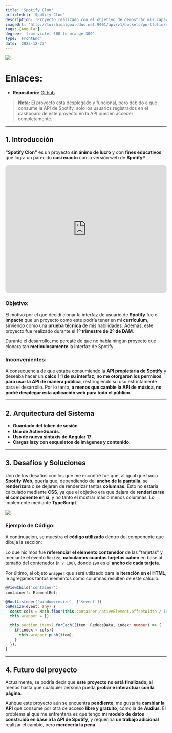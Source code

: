 ```yaml
---
title: 'Spotify Clon'
articleUrl: 'Spotify-Clon'
description: 'Proyecto realizado con el objetivo de demostrar mis capacidades avanzadas en Angular. Desarrolle unaplicación que consume la API de Spotify e intenta replicar varias de las funcionalidades de la propia Spotify de lforma mas fiel y cuidadosamente posible'
imageUrl: 'http://luishidalgoa.ddns.net:9001/api/v1/buckets/portfolio/objects/download?preview=true&prefix=posts%2FSpotify_Clon%2Fspotify_clon.png&version_id=null'
tags: [Angular]
degree: 'from-violet-500 to-orange-300'
type: 'FrontEnd'
date: '2023-12-23'
---
```


<img png src="http://luishidalgoa.ddns.net:9001/api/v1/buckets/portfolio/objects/download?preview=true&prefix=posts%2FSpotify_Clon%2Fspotify_clon.png&version_id=null">

# Enlaces:
- **Repositorio:** [Github](https://github.com/luishidalgoa/Spotify_Clon)

> **Nota:** El proyecto está desplegado y funcional, pero debido a que consume la API de Spotify, solo los usuarios registrados en el dashboard de este proyecto en la API pueden acceder completamente.

---

## 1. Introducción

**"Spotify Clon"** es un proyecto **sin ánimo de lucro** y con **fines educativos** que logra un parecido **casi exacto** con la versión web de **Spotify®**.


<iframe style="min-width: 100%;height: 400px;border-radius: 10px;" src="https://www.youtube.com/embed/xYG9SelwimE?si=su8k6m1JpYv2tAtl" title="YouTube video player" frameborder="0" allow="accelerometer; autoplay; clipboard-write; encrypted-media; gyroscope; picture-in-picture; web-share" referrerpolicy="strict-origin-when-cross-origin" allowfullscreen></iframe>

<h3 tab="1"> Objetivo:</h3>
<div tab="2">

El motivo por el que decidí clonar la interfaz de usuario de **Spotify** fue el **impacto** que un proyecto como este podría tener en mi **currículum**, sirviendo como una **prueba técnica** de mis habilidades. Además, este proyecto fue realizado durante el **1º trimestre de 2º de DAM**.

Durante el desarrollo, me percaté de que no había ningún proyecto que clonara tan **meticulosamente** la interfaz de Spotify.

</div>

<h3 tab="1">Inconvenientes:</h3>

<div tab="2">

A consecuencia de que estaba consumiendo la **API propietaria de Spotify** y deseaba hacer un **calco 1:1 de su interfaz**, **no me otorgaron los permisos para usar la API de manera pública**, restringiendo su uso estrictamente para el desarrollo. Por lo tanto, **a menos que cambie la API de música, no podré desplegar esta aplicación web para todo el público**.


</div>

---

## 2. Arquitectura del Sistema

- **Guardado del token de sesión**.
- **Uso de ActiveGuards**.
- **Uso de nueva sintaxis de Angular 17**.
- **Cargas lazy con esqueletos de imágenes y contenido**.

---

## 3. Desafíos y Soluciones

Uno de los desafíos con los que me encontré fue que, al igual que hacía **Spotify Web**, quería que, dependiendo del **ancho de la pantalla**, se **renderizara** o se dejaran de renderizar tantas **columnas**. Esto no estaría calculado mediante **CSS**, ya que el objetivo era que dejara de **renderizarse el componente en sí**, y no tanto el mostrar más o menos columnas. Lo implementé mediante **TypeScript**.


<img jpg src="http://luishidalgoa.ddns.net:9001/api/v1/buckets/portfolio/objects/download?preview=true&prefix=posts%2FSpotify_Clon%2FSectionsGift.gif&version_id=null">

<h3 tab="1"> Ejemplo de Código:</h3>
<div tab="2">

A continuación, se muestra el **código utilizado** dentro del componente que dibuja la sección:

Lo que hicimos fue **referenciar el elemento contenedor** de las "tarjetas" y, mediante el evento `Resize`, **calculamos cuántas tarjetas caben** en base al tamaño del contenedor (`n / 190`), donde `190` es el **ancho de cada tarjeta**.

Por último, al objeto **`wrapper`** que será utilizado para la **iteración en el HTML**, le agregamos tantos elementos como columnas resulten de este cálculo.
</div>

```typescript
@ViewChild('container') 
container!: ElementRef;

@HostListener('window:resize', ['$event'])
onResize(event: any) {
  const cols = Math.floor(this.container.nativeElement.offsetWidth / 190);
  this.wrapper = [];

  this.section.items?.forEach((item: ReduceData, index: number) => {
    if(index < cols){
      this.wrapper.push(item);
    }
  });
}
```

---
## 4. Futuro del proyecto

Actualmente, se podría decir que **este proyecto no está finalizado**, al menos hasta que cualquier persona pueda **probar e interactuar con la página**.

Aunque este proyecto aún se encuentra **pendiente**, me gustaría **cambiar la API** que consume por otra de acceso **libre y gratuito**, como la de **Audius**. El problema al que me enfrentaría es que tengo **mi modelo de datos construido en base a la API de Spotify**, y requeriría **un trabajo adicional** realizar el cambio, pero **merecería la pena**.

